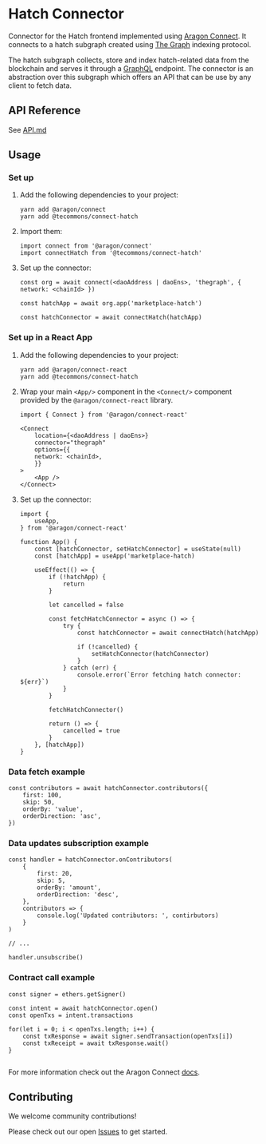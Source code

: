 # Hatch Connector

Connector for the Hatch frontend implemented using [Aragon Connect](https://aragon.org/connect). It connects to a hatch subgraph created using [The Graph](https://thegraph.com/) indexing protocol. 

The hatch subgraph collects, store and index hatch-related data from the blockchain and serves it through a [GraphQL](https://graphql.org/) endpoint. The connector is an abstraction over this subgraph which offers an API that can be use by any client to fetch data.

## API Reference

See [API.md](./API.md)

## Usage

### Set up

1.  Add the following dependencies to your project:

    ```
    yarn add @aragon/connect
    yarn add @tecommons/connect-hatch
    ```

2.  Import them:

    ```
    import connect from '@aragon/connect'
    import connectHatch from '@tecommons/connect-hatch'
    ```

3.  Set up the connector:

    ```
    const org = await connect(<daoAddress | daoEns>, 'thegraph', { network: <chainId> })

    const hatchApp = await org.app('marketplace-hatch')

    const hatchConnector = await connectHatch(hatchApp)
    ```


### Set up in a React App

1.  Add the following dependencies to your project:

    ```
    yarn add @aragon/connect-react
    yarn add @tecommons/connect-hatch
    ```

2.  Wrap your main `<App/>` component in the `<Connect/>` component provided by the `@aragon/connect-react` library.

    ```
    import { Connect } from '@aragon/connect-react'

    <Connect
        location={<daoAddress | daoEns>}
        connector="thegraph"
        options={{
        network: <chainId>,
        }}
    >
        <App />
    </Connect>
    ```

3.  Set up the connector:

    ```
    import {
        useApp,
    } from '@aragon/connect-react'

    function App() {
        const [hatchConnector, setHatchConnector] = useState(null)
        const [hatchApp] = useApp('marketplace-hatch)

        useEffect(() => {
            if (!hatchApp) {
                return
            }

            let cancelled = false

            const fetchHatchConnector = async () => {
                try {
                    const hatchConnector = await connectHatch(hatchApp)

                    if (!cancelled) {
                        setHatchConnector(hatchConnector)
                    }
                } catch (err) {
                    console.error(`Error fetching hatch connector: ${err}`)
                }
            }

            fetchHatchConnector()

            return () => {
                cancelled = true
            }
        }, [hatchApp])
    }
    ```

### Data fetch example

```
const contributors = await hatchConnector.contributors({
    first: 100,
    skip: 50,
    orderBy: 'value',
    orderDirection: 'asc',
})
```

### Data updates subscription example

```
const handler = hatchConnector.onContributors(
    {
        first: 20,
        skip: 5,
        orderBy: 'amount',
        orderDirection: 'desc',
    },
    contributors => {
        console.log('Updated contributors: ', contirbutors)
    }
)

// ...

handler.unsubscribe()
```

### Contract call example

```
const signer = ethers.getSigner()

const intent = await hatchConnector.open()
const openTxs = intent.transactions

for(let i = 0; i < openTxs.length; i++) {
    const txResponse = await signer.sendTransaction(openTxs[i])
    const txReceipt = await txResponse.wait()
}


```
For more information check out the Aragon Connect [docs](https://connect.aragon.org/).

## Contributing

We welcome community contributions!

Please check out our open [Issues](https://github.com/TECommons/hatch-connector/issues) to get started.


